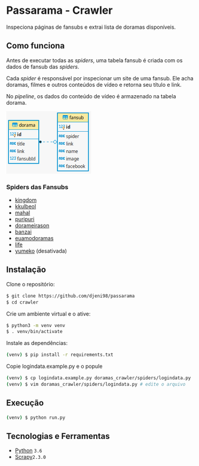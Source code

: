 # Passarama - Crawler

Inspeciona páginas de fansubs e extrai lista de doramas disponíveis.

## Como funciona

Antes de executar todas as _spiders_, uma tabela fansub é criada com os dados
de fansub das _spiders_.

Cada _spider_ é responsável por inspecionar um site de uma fansub.
Ele acha doramas, filmes e outros conteúdos de vídeo e retorna seu título e link.

No _pipeline_, os dados do conteúdo de vídeo é armazenado na tabela dorama.

![ER Diagram](ER.png)

### Spiders das Fansubs

* [kingdom](doramas_crawler/spiders/kingdom.py)
* [kkulbeol](doramas_crawler/spiders/kkulbeol.py)
* [mahal](doramas_crawler/spiders/mahal.py)
* [puripuri](doramas_crawler/spiders/puripuri.py)
* [dorameirason](doramas_crawler/spiders/dorameirason.py)
* [banzai](doramas_crawler/spiders/banzai.py)
* [euamodoramas](doramas_crawler/spiders/euamodoramas.py)
* [life](doramas_crawler/spiders/life.py)
* [yumeko](doramas_crawler/spiders/yumeko.py) (desativada)

## Instalação

Clone o repositório:
```sh
$ git clone https://github.com/djeni98/passarama
$ cd crawler
```

Crie um ambiente virtual e o ative:
```sh
$ python3 -m venv venv
$ . venv/bin/activate
```

Instale as dependências:
```sh
(venv) $ pip install -r requirements.txt
```

Copie logindata.example.py e o popule
```sh
(venv) $ cp logindata.example.py doramas_crawler/spiders/logindata.py
(venv) $ vim doramas_crawler/spiders/logindata.py # edite o arquivo
```

## Execução

```sh
(venv) $ python run.py
```

## Tecnologias e Ferramentas

* [Python](https://www.python.org/) ```3.6```
* [Scrapy](https://docs.scrapy.org/en/2.3/)```2.3.0```

